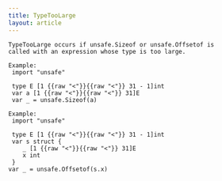 ```yaml
---
title: TypeTooLarge
layout: article
---
```

<!-- Copyright 2023 The Go Authors. All rights reserved.
     Use of this source code is governed by a BSD-style
     license that can be found in the LICENSE file. -->

<!-- Code generated by generrordocs.go; DO NOT EDIT. -->

```
TypeTooLarge occurs if unsafe.Sizeof or unsafe.Offsetof is
called with an expression whose type is too large.

Example:
 import "unsafe"

 type E [1 {{raw "<"}}{{raw "<"}} 31 - 1]int
 var a [1 {{raw "<"}}{{raw "<"}} 31]E
 var _ = unsafe.Sizeof(a)

Example:
 import "unsafe"

 type E [1 {{raw "<"}}{{raw "<"}} 31 - 1]int
 var s struct {
 	_ [1 {{raw "<"}}{{raw "<"}} 31]E
 	x int
 }
var _ = unsafe.Offsetof(s.x)
```

